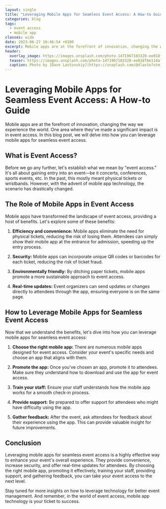 ```yaml
---
layout: single
title: "Leveraging Mobile Apps for Seamless Event Access: A How-to Guide"
categories: blog
tags:
  - event access
  - mobile app
classes: wide
date: 2023-06-27 10:46:54 +0100
excerpt: Mobile apps are at the forefront of innovation, changing the way we experience the world.
header:
  overlay_image: https://images.unsplash.com/photo-1471967183320-ee018f6e114a?crop=entropy&cs=tinysrgb&fit=max&fm=jpg&ixid=M3w0Nzk0ODB8MHwxfHNlYXJjaHw0fHxldmVudCUyMGFjY2VzcyUyQyUyMG1vYmlsZSUyMGFwcHxlbnwwfDB8fHwxNjkwMzgxNjY3fDA&ixlib=rb-4.0.3&q=80&w=1080
  teaser: https://images.unsplash.com/photo-1471967183320-ee018f6e114a?crop=entropy&cs=tinysrgb&fit=max&fm=jpg&ixid=M3w0Nzk0ODB8MHwxfHNlYXJjaHw0fHxldmVudCUyMGFjY2VzcyUyQyUyMG1vYmlsZSUyMGFwcHxlbnwwfDB8fHwxNjkwMzgxNjY3fDA&ixlib=rb-4.0.3&q=80&w=400
  caption: Photo by [Dave Lastovskiy](https://unsplash.com/@dlasto?utm_source=peoplecounter&utm_medium=referral) on [Unsplash](https://unsplash.com/?utm_source=peoplecounter&utm_medium=referral)
---
```


# Leveraging Mobile Apps for Seamless Event Access: A How-to Guide

Mobile apps are at the forefront of innovation, changing the way we experience the world. One area where they've made a significant impact is in event access. In this blog post, we will delve into how you can leverage mobile apps for seamless event access.

## What is Event Access?

Before we go any further, let's establish what we mean by "event access." It's all about gaining entry into an event—be it concerts, conferences, sports events, etc. In the past, this mostly meant physical tickets or wristbands. However, with the advent of mobile app technology, the scenario has drastically changed.

## The Role of Mobile Apps in Event Access

Mobile apps have transformed the landscape of event access, providing a host of benefits. Let's explore some of these benefits:

1. **Efficiency and convenience:** Mobile apps eliminate the need for physical tickets, reducing the risk of losing them. Attendees can simply show their mobile app at the entrance for admission, speeding up the entry process.

2. **Security:** Mobile apps can incorporate unique QR codes or barcodes for each ticket, reducing the risk of ticket fraud.

3. **Environmentally friendly:** By ditching paper tickets, mobile apps promote a more sustainable approach to event access.

4. **Real-time updates:** Event organizers can send updates or changes directly to attendees through the app, ensuring everyone is on the same page.

## How to Leverage Mobile Apps for Seamless Event Access

Now that we understand the benefits, let's dive into how you can leverage mobile apps for seamless event access:

1. **Choose the right mobile app:** There are numerous mobile apps designed for event access. Consider your event's specific needs and choose an app that aligns with them.

2. **Promote the app:** Once you've chosen an app, promote it to attendees. Make sure they understand how to download and use the app for event access.

3. **Train your staff:** Ensure your staff understands how the mobile app works for a smooth check-in process. 

4. **Provide support:** Be prepared to offer support for attendees who might have difficulty using the app.

5. **Gather feedback:** After the event, ask attendees for feedback about their experience using the app. This can provide valuable insight for future improvements.

## Conclusion

Leveraging mobile apps for seamless event access is a highly effective way to enhance your event's overall experience. They provide convenience, increase security, and offer real-time updates for attendees. By choosing the right mobile app, promoting it effectively, training your staff, providing support, and gathering feedback, you can take your event access to the next level.

Stay tuned for more insights on how to leverage technology for better event management. And remember, in the world of event access, mobile app technology is your ticket to success.